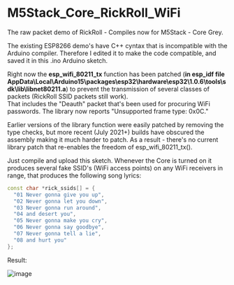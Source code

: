 # M5Stack_Core_RickRoll_WiFi
The raw packet demo of RickRoll - Compiles now for M5Stack - Core Grey.

The existing ESP8266 demo's have C++ cyntax that is incompatible with the Arduino compiler. Therefore I edited it to make the code compatible, and saved it in this .ino Arduino sketch.

Right now the **esp_wifi_80211_tx** function has been patched (**in esp_idf file AppData\Local\Arduino15\packages\esp32\hardware\esp32\1.0.6\tools\sdk\lib\libnet80211.a**) to prevent the transmission of several classes of packets (RickRoll SSID packets still work).           
That includes the "Deauth" packet that's been used for procuring WiFi passwords. The library now reports "Unsupported frame type: 0x0C."

Earlier versions of the library function were easily patched by removing the type checks, but more recent (July 2021+) builds have obscured the assembly making it much harder to patch. As a result - there's no current library patch that re-enables the freedom of esp_wifi_80211_tx().

Just compile and upload this sketch. Whenever the Core is turned on it produces several fake SSID's (WiFi access points) on any WiFi receivers in range, that produces the following song lyrics:
```cpp
const char *rick_ssids[] = {        
  "01 Never gonna give you up",          
  "02 Never gonna let you down",       
  "03 Never gonna run around",        
  "04 and desert you",        
  "05 Never gonna make you cry",       
  "06 Never gonna say goodbye",       
  "07 Never gonna tell a lie",       
  "08 and hurt you"           
};        
``` 


Result:

![image](https://user-images.githubusercontent.com/1586332/128974953-7aab9497-ff96-4761-b16c-dd7489ba07ce.png)
